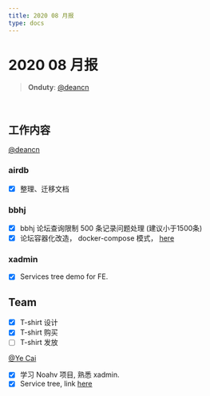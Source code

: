 ```yaml
---
title: 2020 08 月报
type: docs
---
```



#  2020 08 月报

> **Onduty**: [@deancn](https://github.com/deancn)
<br>

## 工作内容

[@deancn](https://github.com/deancn)

### airdb

- [X] 整理、迁移文档

### bbhj 

- [X] bbhj 论坛查询限制 500 条记录问题处理 (建议小于1500条)
- [X] 论坛容器化改造， docker-compose 模式， [here](https://github.com/airdb/bbhj)

### xadmin

- [X] Services tree demo for FE. 

## Team
- [X] T-shirt 设计
- [X] T-shirt 购买
- [ ] T-shirt 发放

[@Ye Cai](https://github.com/yeecai)

- [X] 学习 Noahv 项目, 熟悉 xadmin.
- [X] Service tree, link [here](https://xadmin.airdb.com/#/bbs/list)
